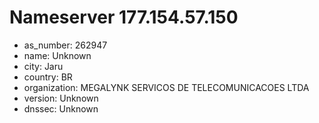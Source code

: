 # Nameserver 177.154.57.150

* as_number: 262947
* name: Unknown
* city: Jaru
* country: BR
* organization: MEGALYNK SERVICOS DE TELECOMUNICACOES LTDA
* version: Unknown
* dnssec: Unknown
